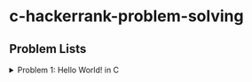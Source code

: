 # c-hackerrank-problem-solving 

 
## Problem Lists ##


<details>
<summary>Problem 1: Hello World! in C</summary>
<p>This challenge requires you to print <span>`Hello World`</span> on a single line, and then print the already provided input string to stdout. If you are not familiar with C, you may want to read about the printf() command.</p>
</details>
